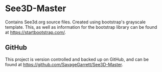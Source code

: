 # See3D-Master
Contains See3d.org source files. Created using bootstrap's grayscale template.
This, as well as information for the bootstrap library can be found
at https://startbootstrap.com/.

## GitHub
This project is version controlled and backed up on GitHub, and can be found
at https://github.com/SavageGarrett/See3D-Master.
